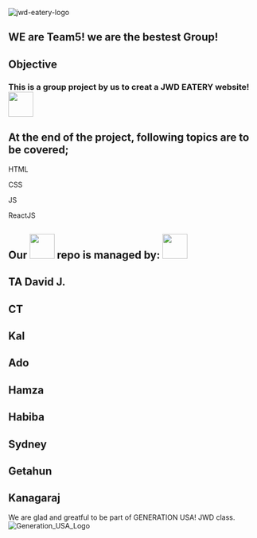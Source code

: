 ![jwd-eatery-logo](https://user-images.githubusercontent.com/96953205/170085364-2cdf9729-83de-4b1f-b65a-99340c05209e.png)




## WE are Team5! we are the bestest Group!
## Objective

### This is a group project by us to creat a JWD EATERY website!<img src="https://user-images.githubusercontent.com/96953205/170082673-65ef8e31-c877-4a69-b5a3-94ee3dacfae5.png" width="50">

## At the end of the project, following topics are to be covered;
HTML

CSS

JS

ReactJS
## Our <img src="https://user-images.githubusercontent.com/96953205/170082355-1e4bd0cc-0885-45d3-90fd-6d1b3db3b909.png" width="50"> repo is managed by: <img src="https://user-images.githubusercontent.com/96953205/170083918-2e3c0f66-5a4b-4153-9721-b58ed0128f46.png" width="50">

## TA David J. 
## CT
## Kal 
## Ado
## Hamza 
## Habiba 
## Sydney
## Getahun
## Kanagaraj

We are glad and greatful to be part of GENERATION USA! JWD class. ![Generation_USA_Logo](https://user-images.githubusercontent.com/96953205/170086296-bd0ee9f5-9a94-4ed3-9e41-5a7f52e0b6d5.jpg)
